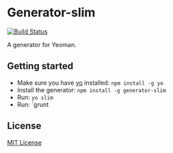 # Generator-slim
[![Build Status](https://secure.travis-ci.org/katywings/generator-slim.png?branch=master)](https://travis-ci.org/katywings/generator-slim)

A generator for Yeoman.

## Getting started
- Make sure you have [yo](https://github.com/yeoman/yo) installed:
    `npm install -g yo`
- Install the generator: `npm install -g generator-slim`
- Run: `yo slim`
- Run: `grunt

## License
[MIT License](http://en.wikipedia.org/wiki/MIT_License)
